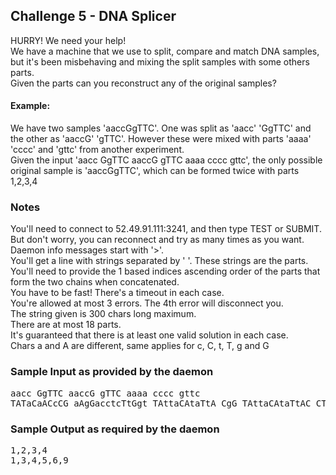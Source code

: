 <!DOCTYPE html>

<body>

<h2><strong>Challenge 5</strong> - DNA Splicer</h2>

<p>HURRY! We need your help!<br>
We have a machine that we use to split, compare and match DNA samples, but it's been misbehaving and mixing the split
    samples with some others parts.<br>Given the parts can you reconstruct any of the original samples?</p>

<h4>Example:</h4>

<p>We have two samples 'aaccGgTTC'. One was split as 'aacc' 'GgTTC' and the other as 'aaccG' 'gTTC'. However these were
    mixed with parts 'aaaa' 'cccc' and 'gttc' from another experiment.
    <br>Given the input 'aacc GgTTC aaccG gTTC aaaa cccc gttc', the only possible original sample is 'aaccGgTTC',
    which can be formed twice with parts 1,2,3,4</p>

<h3>Notes</h3>

<p>You'll need to connect to 52.49.91.111:3241, and then type TEST or SUBMIT. But don't worry, you can reconnect and try
    as many times as you want.<br>
Daemon info messages start with '>'.<br>
You'll get a line with strings separated by ' '. These strings are the parts.<br>
You'll need to provide the 1 based indices ascending order of the parts that form the two chains when concatenated.<br>
You have to be fast! There's a timeout in each case.<br>
You're allowed at most 3 errors. The 4th error will disconnect you.<br>
The string given is 300 chars long maximum.<br>
There are at most 18 parts.<br>
It's guaranteed that there is at least one valid solution in each case.<br>
Chars a and A are different, same applies for c, C, t, T, g and G</p>

<h3>Sample Input as provided by the daemon</h3>

<p>
<pre>
aacc GgTTC aaccG gTTC aaaa cccc gttc
TATaCaACcCG aAgGacctcTtGgt TAttaCAtaTtA CgG TAttaCAtaTtAC CTATaCaACcCGcGg CCcCTaGcATaC cTgTGGAGAg cGgCgG
</pre>
</p>

<h3>Sample Output as required by the daemon</h3>
<p>
<pre>
1,2,3,4
1,3,4,5,6,9
</pre>
</p>
